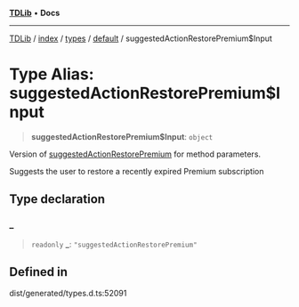 [**TDLib**](../../../../../../README.md) • **Docs**

***

[TDLib](../../../../../../modules.md) / [index](../../../../../README.md) / [types](../../../README.md) / [default](../README.md) / suggestedActionRestorePremium$Input

# Type Alias: suggestedActionRestorePremium$Input

> **suggestedActionRestorePremium$Input**: `object`

Version of [suggestedActionRestorePremium](suggestedActionRestorePremium.md) for method parameters.

Suggests the user to restore a recently expired Premium subscription

## Type declaration

### \_

> `readonly` **\_**: `"suggestedActionRestorePremium"`

## Defined in

dist/generated/types.d.ts:52091
